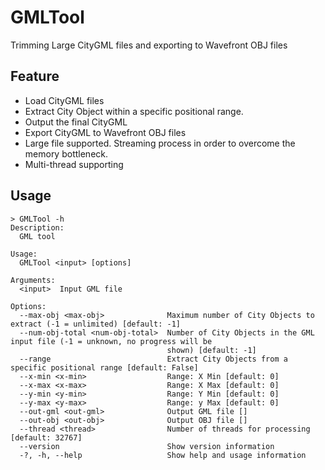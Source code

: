# GMLTool

Trimming Large CityGML files and exporting to Wavefront OBJ files

## Feature

- Load CityGML files
- Extract City Object within a specific positional range.
- Output the final CityGML
- Export CityGML to Wavefront OBJ files
- Large file supported. Streaming process in order to overcome the memory bottleneck.
- Multi-thread supporting

## Usage

```
> GMLTool -h
Description:
  GML tool

Usage:
  GMLTool <input> [options]

Arguments:
  <input>  Input GML file

Options:
  --max-obj <max-obj>              Maximum number of City Objects to extract (-1 = unlimited) [default: -1]
  --num-obj-total <num-obj-total>  Number of City Objects in the GML input file (-1 = unknown, no progress will be
                                   shown) [default: -1]
  --range                          Extract City Objects from a specific positional range [default: False]
  --x-min <x-min>                  Range: X Min [default: 0]
  --x-max <x-max>                  Range: X Max [default: 0]
  --y-min <y-min>                  Range: Y Min [default: 0]
  --y-max <y-max>                  Range: y Max [default: 0]
  --out-gml <out-gml>              Output GML file []
  --out-obj <out-obj>              Output OBJ file []
  --thread <thread>                Number of threads for processing [default: 32767]
  --version                        Show version information
  -?, -h, --help                   Show help and usage information

```